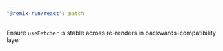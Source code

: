 ```yaml
---
"@remix-run/react": patch
---
```


Ensure `useFetcher` is stable across re-renders in backwards-compatibility layer
